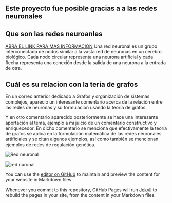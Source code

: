 ## Este proyecto fue posible gracias a a las redes neuronales
## Que son las redes neuroanles
[ABRA EL LINK PARA MAS INFORMACION](https://www.atriainnovation.com/que-son-las-redes-neuronales-y-sus-funciones/)
Una red neuronal es un grupo interconectado de nodos similar a la vasta red de neuronas en un cerebro biológico. Cada nodo circular representa una neurona artificial y cada flecha representa una conexión desde la salida de una neurona a la entrada de otra. 

## Cuál es su relacion con la tería de grafos
En un correo anterior dedicado a Grafos y organización de sistemas complejos, apareció un interesante comentario acerca de la relación entre las redes de neuronas y su formulación usando la teoría de grafos.

Y en otro comentario aparecido posteriormente se hace una interesante aportación al tema, ejemplo a mi juicio de un comentario constructivo y enriquecedor. En dicho comentario se menciona que efectivamente la teoría de grafos se aplica en la formulación matemática de las redes neuronales artificiales y se citan algunos ejemplos, así como también se mencionan ejemplos de redes de regulación genética.


<img src="https://i.blogs.es/90b90e/650_1000_neural/450_1000.jpg" alt="Red neuronal">

![red nuronal](https://www.atriainnovation.com/wp-content/uploads/2019/10/Redes_neuronales_foto.jpg)



You can use the [editor on GitHub](https://github.com/DiegoOlver/Proyecto-Final-de-las-Neuronas-/edit/gh-pages/index.md) to maintain and preview the content for your website in Markdown files.

Whenever you commit to this repository, GitHub Pages will run [Jekyll](https://jekyllrb.com/) to rebuild the pages in your site, from the content in your Markdown files.

